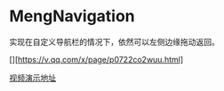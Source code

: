 # MengNavigation
实现在自定义导航栏的情况下，依然可以左侧边缘拖动返回。

[][https://v.qq.com/x/page/p0722co2wuu.html]

[视频演示地址](https://v.qq.com/x/page/p0722co2wuu.html)

